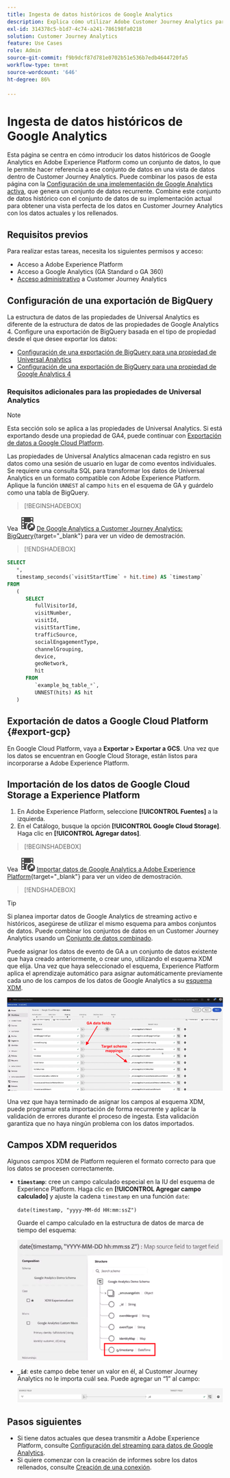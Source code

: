 ```yaml
---
title: Ingesta de datos históricos de Google Analytics
description: Explica cómo utilizar Adobe Customer Journey Analytics para introducir los datos de los Google Analytics en Adobe Experience Platform.
exl-id: 314378c5-b1d7-4c74-a241-786198fa0218
solution: Customer Journey Analytics
feature: Use Cases
role: Admin
source-git-commit: f9b9dcf87d781e0702b51e536b7edb4644720fa5
workflow-type: tm+mt
source-wordcount: '646'
ht-degree: 86%

---
```



# Ingesta de datos históricos de Google Analytics

Esta página se centra en cómo introducir los datos históricos de Google Analytics en Adobe Experience Platform como un conjunto de datos, lo que le permite hacer referencia a ese conjunto de datos en una vista de datos dentro de Customer Journey Analytics. Puede combinar los pasos de esta página con la [Configuración de una implementación de Google Analytics activa](streaming.md), que genera un conjunto de datos recurrente. Combine este conjunto de datos histórico con el conjunto de datos de su implementación actual para obtener una vista perfecta de los datos en Customer Journey Analytics con los datos actuales y los rellenados.

## Requisitos previos

Para realizar estas tareas, necesita los siguientes permisos y acceso:

* Acceso a Adobe Experience Platform
* Acceso a Google Analytics (GA Standard o GA 360)
* [Acceso administrativo](/help/technotes/access-control.md) a Customer Journey Analytics

## Configuración de una exportación de BigQuery

La estructura de datos de las propiedades de Universal Analytics es diferente de la estructura de datos de las propiedades de Google Analytics 4. Configure una exportación de BigQuery basada en el tipo de propiedad desde el que desee exportar los datos:

* [Configuración de una exportación de BigQuery para una propiedad de Universal Analytics](https://support.google.com/analytics/answer/3416092)
* [Configuración de una exportación de BigQuery para una propiedad de Google Analytics 4](https://support.google.com/analytics/answer/9823238)

### Requisitos adicionales para las propiedades de Universal Analytics

>[!NOTE]
>
>Esta sección solo se aplica a las propiedades de Universal Analytics. Si está exportando desde una propiedad de GA4, puede continuar con [Exportación de datos a Google Cloud Platform](#export-gcp).

Las propiedades de Universal Analytics almacenan cada registro en sus datos como una sesión de usuario en lugar de como eventos individuales. Se requiere una consulta SQL para transformar los datos de Universal Analytics en un formato compatible con Adobe Experience Platform. Aplique la función `UNNEST` al campo `hits` en el esquema de GA y guárdelo como una tabla de BigQuery.


>[!BEGINSHADEBOX]

Vea ![VideoCheckedOut](/help/assets/icons/VideoCheckedOut.svg) [De Google Analytics a Customer Journey Analytics: BigQuery](https://video.tv.adobe.com/v/332634?quality=12&learn=on){target="_blank"} para ver un vídeo de demostración.

>[!ENDSHADEBOX]


```sql
SELECT
   *,
   timestamp_seconds(`visitStartTime` + hit.time) AS `timestamp` 
FROM
   (
      SELECT
         fullVisitorId,
         visitNumber,
         visitId,
         visitStartTime,
         trafficSource,
         socialEngagementType,
         channelGrouping,
         device,
         geoNetwork,
         hit 
      FROM
         `example_bq_table_*`,
         UNNEST(hits) AS hit 
   )
```

## Exportación de datos a Google Cloud Platform {#export-gcp}

En Google Cloud Platform, vaya a **Exportar > Exportar a GCS**. Una vez que los datos se encuentran en Google Cloud Storage, están listos para incorporarse a Adobe Experience Platform.

## Importación de los datos de Google Cloud Storage a Experience Platform

1. En Adobe Experience Platform, seleccione **[!UICONTROL Fuentes]** a la izquierda.
1. En el Catálogo, busque la opción **[!UICONTROL Google Cloud Storage]**. Haga clic en **[!UICONTROL Agregar datos]**.


>[!BEGINSHADEBOX]

Vea ![VideoCheckedOut](/help/assets/icons/VideoCheckedOut.svg) [Importar datos de Google Analytics a Adobe Experience Platform](https://video.tv.adobe.com/v/332676?quality=12&learn=on){target="_blank"} para ver un vídeo de demostración.

>[!ENDSHADEBOX]


>[!TIP]
>
>Si planea importar datos de Google Analytics de streaming activo e históricos, asegúrese de utilizar el mismo esquema para ambos conjuntos de datos. Puede combinar los conjuntos de datos en un Customer Journey Analytics usando un [Conjunto de datos combinado](/help/connections/combined-dataset.md).

Puede asignar los datos de evento de GA a un conjunto de datos existente que haya creado anteriormente, o crear uno, utilizando el esquema XDM que elija. Una vez que haya seleccionado el esquema, Experience Platform aplica el aprendizaje automático para asignar automáticamente previamente cada uno de los campos de los datos de Google Analytics a su [esquema XDM](https://experienceleague.adobe.com/docs/experience-platform/xdm/home.html?lang=es#ui).

![Asignación de esquema que resalta los campos de datos de GA y las asignaciones de esquema de Target](../assets/schema-map.png)

Una vez que haya terminado de asignar los campos al esquema XDM, puede programar esta importación de forma recurrente y aplicar la validación de errores durante el proceso de ingesta. Esta validación garantiza que no haya ningún problema con los datos importados.

## Campos XDM requeridos

Algunos campos XDM de Platform requieren el formato correcto para que los datos se procesen correctamente.

* **`timestamp`**: cree un campo calculado especial en la IU del esquema de Experience Platform. Haga clic en **[!UICONTROL Agregar campo calculado]** y ajuste la cadena `timestamp` en una función `date`:

  `date(timestamp, "yyyy-MM-dd HH:mm:ssZ")`

  Guarde el campo calculado en la estructura de datos de marca de tiempo del esquema:

  ![Marca de tiempo](../assets/timestamp.png)

* **`_id`**: este campo debe tener un valor en él, al Customer Journey Analytics no le importa cuál sea. Puede agregar un “1” al campo:

  ![ID](../assets/_id.png)

## Pasos siguientes

* Si tiene datos actuales que desea transmitir a Adobe Experience Platform, consulte [Configuración del streaming para datos de Google Analytics](streaming.md).
* Si quiere comenzar con la creación de informes sobre los datos rellenados, consulte [Creación de una conexión](/help/connections/create-connection.md).
